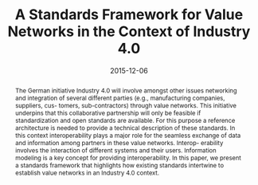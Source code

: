 ---
abstract: The German initiative Industry 4.0 will involve amongst other issues networking
  and integration of several different parties (e.g., manufacturing companies, suppliers,
  cus- tomers, sub-contractors) through value networks. This initiative underpins
  that this collaborative partnership will only be feasible if standardization and
  open standards are available. For this purpose a reference architecture is needed
  to provide a technical description of these standards. In this context interoperability
  plays a major role for the seamless exchange of data and information among partners
  in these value networks. Interop- erability involves the interaction of different
  systems and their users. Information modeling is a key concept for providing interoperability.
  In this paper, we present a standards framework that highlights how existing standards
  intertwine to establish value networks in an Industry 4.0 context.
authors:
- Alexandra Mazak
- Christian Huemer
date: '2015-12-06'
featured: false
links:
- name: Publik
  url: https://publik.tuwien.ac.at/showentry.php?ID=247230&lang=2
publication: 'Talk: 2015 IEEE International Conference on Industrial Engineering and
  Engineering Management (IEEM), Singapore; 12-06-2015 - 12-09-2015; in: "Proceedings
  of the 2015 IEEE International Conference on Industrial Engineering and Engineering
  Management", IEEE, (2015), ISBN: 978-1-4673-8065-2'
publication_types:
- '1'
publishDate: '2015-12-06'
title: A Standards Framework for Value Networks in the Context of Industry 4.0
url_pdf: http://publik.tuwien.ac.at/files/PubDat_247230.pdf
---